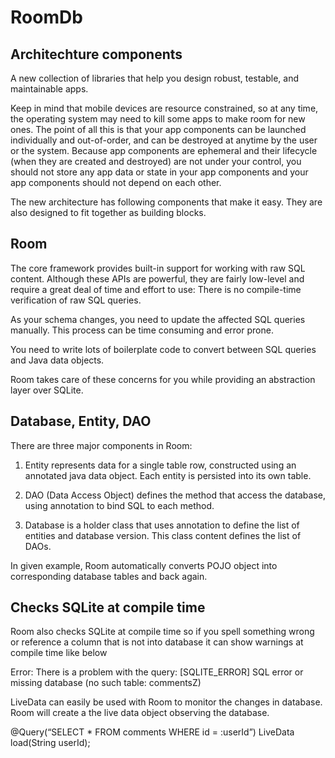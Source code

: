 # RoomDb

## Architechture components

A new collection of libraries that help you design robust, testable, and maintainable apps.

Keep in mind that mobile devices are resource constrained, so at any time, the operating system may need to kill some apps to make room for new ones. The point of all this is that your app components can be launched individually and out-of-order, and can be destroyed at anytime by the user or the system. Because app components are ephemeral and their lifecycle (when they are created and destroyed) are not under your control, you should not store any app data or state in your app components and your app components should not depend on each other.

The new architecture has following components that make it easy. They are also designed to fit together as building blocks.

## Room

The core framework provides built-in support for working with raw SQL content. Although these APIs are powerful, they are fairly low-level and require a great deal of time and effort to use:
There is no compile-time verification of raw SQL queries.

As your schema changes, you need to update the affected SQL queries manually. This process can be time consuming and error prone.

You need to write lots of boilerplate code to convert between SQL queries and Java data objects.

Room takes care of these concerns for you while providing an abstraction layer over SQLite.

## Database, Entity, DAO

There are three major components in Room:

1. Entity represents data for a single table row, constructed using an annotated java data object. Each entity is persisted into its own table.

2. DAO (Data Access Object) defines the method that access the database, using annotation to bind SQL to each method.

3. Database is a holder class that uses annotation to define the list of entities and database version. This class content defines the list of DAOs.

In given example, Room automatically converts POJO object into corresponding database tables and back again.

## Checks SQLite at compile time

Room also checks SQLite at compile time so if you spell something wrong or reference a column that is not into database it can show warnings at compile time like below

Error: There is a problem with the query: [SQLITE_ERROR] SQL error or missing database (no such table: commentsZ)

LiveData can easily be used with Room to monitor the changes in database. Room will create a the live data object observing the database.

@Query(“SELECT * FROM comments WHERE id = :userId”)
LiveData load(String userId);

